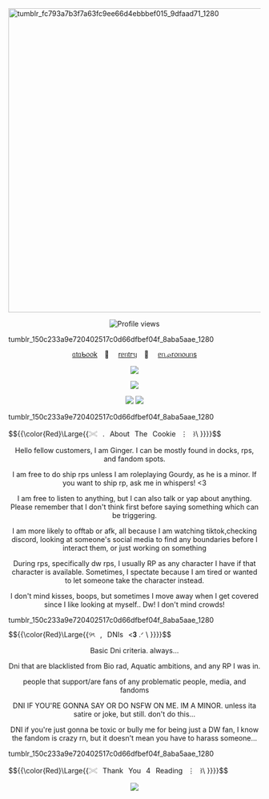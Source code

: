 <img width="1080" height="608" alt="tumblr_fc793a7b3f7a63fc9ee66d4ebbbef015_9dfaad71_1280" src="https://github.com/user-attachments/assets/442ce5ab-cc19-4925-9e56-4db84c2594dc" />
  <p align="center">
<img src="https://komarev.com/ghpvc/?username=gingersbakery&label=୨ৎ+cookies+ᵎᵎ&color=ea3346&style=plastic" alt="Profile views"/>
  </p>
<img width="1280" height="15" alt="tumblr_150c233a9e720402517c0d66dfbef04f_8aba5aae_1280" src="https://github.com/user-attachments/assets/603d0f17-978e-4a48-b9ca-418267a3bdde" />

<p align="center">
  <a href="https://gingersbakery.atabook.org/">ᥲ𝗍ᥲᑲ᥆᥆k</a>⠀ 🍰 ⠀
  <a href="https://rentry.co/gingersbakery">rᥱᥒ𝗍rᥡ</a>⠀ 🍪 ⠀
  <a href="https://en.pronouns.page/@cookiebakery">ᥱᥒ.⍴r᥆ᥒ᥆ᥙᥒs</a>
</p>

<p align="center">
  <img src="https://github.com/user-attachments/assets/a53b7f02-384e-4fb8-aada-b8be0c592cd8"/>
</p>

<p align="center">
  <img src="https://github.com/user-attachments/assets/422f0848-1b31-4cb5-8f64-e9c4143f74ec"/>
</p>
<p align="center">
  <img src="https://github.com/user-attachments/assets/8dd5a6cc-c474-4b4c-aa48-c923d4298720"/>
  <img src="https://github.com/user-attachments/assets/a65c6ef7-783a-49af-91ca-7e5e018fce6b"/>
  </p>
<img width="1280" height="15" alt="tumblr_150c233a9e720402517c0d66dfbef04f_8aba5aae_1280" src="https://github.com/user-attachments/assets/603d0f17-978e-4a48-b9ca-418267a3bdde" />

$${{\color{Red}\Large{{𓏵⠀.⠀About⠀The⠀Cookie⠀⋮⠀꒱\ \}}}}\$$

<p align="center">
Hello fellow customers, I am Ginger. I can be mostly found in docks, rps, and fandom spots.
</p>
<p align="center">
  I am free to do ship rps unless I am roleplaying Gourdy, as he is a minor. If you want to ship rp, ask me in whispers! <3
  </p>
 <p align="center">
  I am  free to listen to anything, but I can also talk or yap about anything. Please remember that I don't think first before saying something which can be triggering.
 </p>
<p align="center">
  I am more likely to offtab or afk, all because I am watching tiktok,checking discord, looking at someone's social media to find any boundaries before I interact them, or just working on something
  </p>
<p align="center">
  During rps, specifically dw rps, I usually RP as any character I have if that character is available. Sometimes, I spectate because I am tired or wanted to let someone take the character instead.
</p>
<p align="center">
  I don't mind kisses, boops, but sometimes I move away when I get covered since I like looking at myself.. Dw! I don't mind crowds!
</p>
<img width="1280" height="15" alt="tumblr_150c233a9e720402517c0d66dfbef04f_8aba5aae_1280" src="https://github.com/user-attachments/assets/603d0f17-978e-4a48-b9ca-418267a3bdde" />

$${{\color{Red}\Large{{୨ৎ⠀,⠀DNIs⠀<𝟑 .ᐟ \ \}}}}\$$

<p align="center">
Basic Dni criteria. always...
</p>
<p align="center">
Dni that are blacklisted from Bio rad, Aquatic ambitions, and any RP I was in.
</p>
<p align="center">
people that support/are fans of any problematic people, media, and fandoms
</p>
<p align="center">
DNI IF YOU'RE GONNA SAY OR DO NSFW ON ME. IM A MINOR. unless ita satire or joke, but still. don't do this... 
</p>
<p align="center">
DNI if you're just gonna be toxic or bully me for being just a DW fan, I know the fandom is crazy rn, but it doesn't mean you have to harass someone...
</p>

<img width="1280" height="15" alt="tumblr_150c233a9e720402517c0d66dfbef04f_8aba5aae_1280" src="https://github.com/user-attachments/assets/603d0f17-978e-4a48-b9ca-418267a3bdde" />

$${{\color{Red}\Large{{𓏵⠀Thank⠀You⠀4⠀Reading⠀⋮⠀꒱\ \}}}}\$$

<p align="center">
  <img src="https://github.com/user-attachments/assets/a53b7f02-384e-4fb8-aada-b8be0c592cd8"/>
</p>
